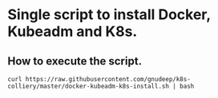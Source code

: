 # Single script to install Docker, Kubeadm and K8s.

## How to execute the script.
```
curl https://raw.githubusercontent.com/gnudeep/k8s-colliery/master/docker-kubeadm-k8s-install.sh | bash
```
